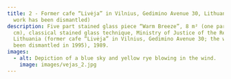 ```yaml
---
title: 2 - Former cafe “Livėja” in Vilnius, Gedimino Avenue 30, Lithuania (the
  work has been dismantled)
description: Five part stained glass piece “Warm Breeze”, 8 m² (one part–90x180
  cm), classical stained glass technique, Ministry of Justice of the Republic of
  Lithuania (former cafe “Livėja” in Vilnius, Gedimino Avenue 30; the work has
  been dismantled in 1995), 1989.
images:
  - alt: Depiction of a blue sky and yellow rye blowing in the wind.
    image: images/vejas_2.jpg
---
```

